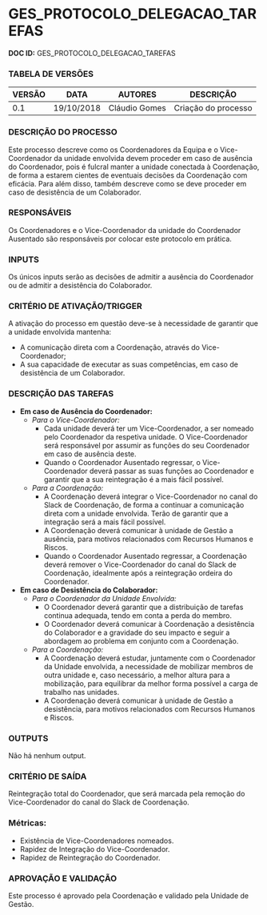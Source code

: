 # GES\_PROTOCOLO\_DELEGACAO\_TAREFAS

**DOC ID:** GES\_PROTOCOLO\_DELEGACAO\_TAREFAS

### **TABELA DE VERSÕES**
| VERSÃO | DATA | AUTORES | DESCRIÇÃO |
|-|-|-|-|
| 0.1 | 19/10/2018 | Cláudio Gomes | Criação do processo |

### **DESCRIÇÃO DO PROCESSO**
Este processo descreve como os Coordenadores da Equipa e o Vice-Coordenador da unidade envolvida devem proceder em caso de ausência do Coordenador, pois é fulcral manter a unidade conectada à Coordenação, de forma a estarem cientes de eventuais decisões da Coordenação com eficácia. Para além disso, também descreve como se deve proceder em caso de desistência de um Colaborador.

### **RESPONSÁVEIS**

Os Coordenadores e o Vice-Coordenador da unidade do Coordenador Ausentado são responsáveis por colocar este protocolo em prática.

### **INPUTS**
Os únicos inputs serão as decisões de admitir a ausência do Coordenador ou de admitir a desistência do Colaborador.

### **CRITÉRIO DE ATIVAÇÃO/TRIGGER**
A ativação do processo em questão deve-se à necessidade de garantir que a unidade envolvida mantenha: 
- A comunicação direta com a Coordenação, através do Vice-Coordenador;
- A sua capacidade de executar as suas competências, em caso de desistência de um Colaborador.

### **DESCRIÇÃO DAS TAREFAS**
- **Em caso de Ausência do Coordenador:**
  - *Para o Vice-Coordenador:*
    - Cada unidade deverá ter um Vice-Coordenador, a ser nomeado pelo Coordenador da respetiva unidade. O Vice-Coordenador será responsável por assumir as funções do seu Coordenador em caso de ausência deste.
    - Quando o Coordenador Ausentado regressar, o Vice-Coordenador deverá passar as suas funções ao Coordenador e garantir que a sua reintegração é a mais fácil possível.
  - *Para a Coordenação:*
    - A Coordenação deverá integrar o Vice-Coordenador no canal do Slack de Coordenação, de forma a continuar a comunicação direta com a unidade envolvida. Terão de garantir que a integração será a mais fácil possível.
    - A Coordenação deverá comunicar à unidade de Gestão a ausência, para motivos relacionados com Recursos Humanos e Riscos.
    - Quando o Coordenador Ausentado regressar, a Coordenação deverá remover o Vice-Coordenador do canal do Slack de Coordenação, idealmente após a reintegração ordeira do Coordenador.
- **Em caso de Desistência do Colaborador:**
  - *Para o Coordenador da Unidade Envolvida:*
    - O Coordenador deverá garantir que a distribuição de tarefas continua adequada, tendo em conta a perda do membro.
    - O Coordenador deverá comunicar à Coordenação a desistência do Colaborador e a gravidade do seu impacto e seguir a abordagem ao problema em conjunto com a Coordenação.
  - *Para a Coordenação:*
    - A Coordenação deverá estudar, juntamente com o Coordenador da Unidade envolvida, a necessidade de mobilizar membros de outra unidade e, caso necessário, a melhor altura para a mobilização, para equilibrar da melhor forma possível a carga de trabalho nas unidades.
    - A Coordenação deverá comunicar à unidade de Gestão a desistência, para motivos relacionados com Recursos Humanos e Riscos.
  

### **OUTPUTS**
Não há nenhum output.

### **CRITÉRIO DE SAÍDA**
Reintegração total do Coordenador, que será marcada pela remoção do Vice-Coordenador do canal do Slack de Coordenação.

### **Métricas:**
* Existência de Vice-Coordenadores nomeados.
* Rapidez de Integração do Vice-Coordenador.
* Rapidez de Reintegração do Coordenador.

### **APROVAÇÃO E VALIDAÇÃO**

Este processo é aprovado pela Coordenação e validado pela Unidade de Gestão.
